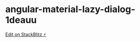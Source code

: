 # angular-material-lazy-dialog-1deauu

[Edit on StackBlitz ⚡️](https://stackblitz.com/edit/angular-material-lazy-dialog-1deauu)